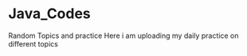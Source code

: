 # Java_Codes
Random Topics and practice 
Here i am uploading my daily practice on different topics 
